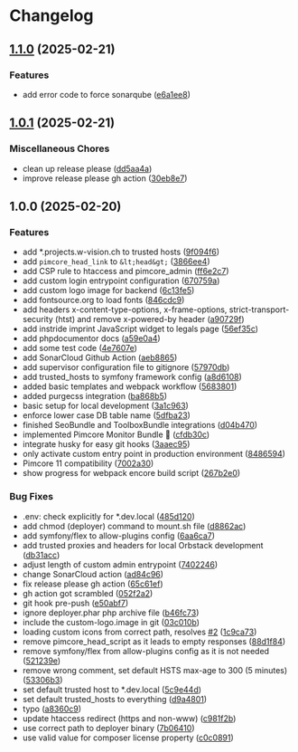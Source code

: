 # Changelog

## [1.1.0](https://github.com/dvonrohr/pimcore-skeleton/compare/v1.0.1...v1.1.0) (2025-02-21)


### Features

* add error code to force sonarqube ([e6a1ee8](https://github.com/dvonrohr/pimcore-skeleton/commit/e6a1ee8cf5cacb128b63a7df1eeee5f784cdf305))

## [1.0.1](https://github.com/dvonrohr/pimcore-skeleton/compare/v1.0.0...v1.0.1) (2025-02-21)


### Miscellaneous Chores

* clean up release please ([dd5aa4a](https://github.com/dvonrohr/pimcore-skeleton/commit/dd5aa4ab4e0342411d576da4475d8e3c47d5f914))
* improve release please gh action ([30eb8e7](https://github.com/dvonrohr/pimcore-skeleton/commit/30eb8e77e4fb0e5dd76cdfe76428aa91dfd471fe))

## 1.0.0 (2025-02-20)


### Features

* add *.projects.w-vision.ch to trusted hosts ([9f094f6](https://github.com/dvonrohr/pimcore-skeleton/commit/9f094f658629447d35a1d5ea83315f14811b49a4))
* add `pimcore_head_link` to `&lt;head&gt;` ([3866ee4](https://github.com/dvonrohr/pimcore-skeleton/commit/3866ee4209c6847e08631df900b36891017d2205))
* add CSP rule to htaccess and pimcore_admin ([ff6e2c7](https://github.com/dvonrohr/pimcore-skeleton/commit/ff6e2c71b760ac3cb2f553213de6c9ceac42279e))
* add custom login entrypoint configuration ([670759a](https://github.com/dvonrohr/pimcore-skeleton/commit/670759a63ed04867a47edceb30ff6852991a3575))
* add custom logo image for backend ([6c13fe5](https://github.com/dvonrohr/pimcore-skeleton/commit/6c13fe5a5305c3c8072294ebafd7438a2dd425ac))
* add fontsource.org to load fonts ([846cdc9](https://github.com/dvonrohr/pimcore-skeleton/commit/846cdc9df76aacf15e2cc957834a2bec08b8479b))
* add headers x-content-type-options, x-frame-options, strict-transport-security (htst) and remove x-powered-by header ([a90729f](https://github.com/dvonrohr/pimcore-skeleton/commit/a90729fc4d0f74e2a967ea777b95e34bfa826c51))
* add instride imprint JavaScript widget to legals page ([56ef35c](https://github.com/dvonrohr/pimcore-skeleton/commit/56ef35c2fc1086fd6b4e04253325c384955eabba))
* add phpdocumentor docs ([a59e0a4](https://github.com/dvonrohr/pimcore-skeleton/commit/a59e0a49aad9f05769ed360e93eda31ddd1c583f))
* add some test code ([4e7607e](https://github.com/dvonrohr/pimcore-skeleton/commit/4e7607ed690114467e21a8b3a770e04386bc1d76))
* add SonarCloud Github Action ([aeb8865](https://github.com/dvonrohr/pimcore-skeleton/commit/aeb8865016abe408b81ffe56b1edb1532248a20c))
* add supervisor configuration file to gitignore ([57970db](https://github.com/dvonrohr/pimcore-skeleton/commit/57970db0f90b86e477a2df2f363ad2485b535552))
* add trusted_hosts to symfony framework config ([a8d6108](https://github.com/dvonrohr/pimcore-skeleton/commit/a8d61085c50d2fcc2bd8bf8e9a02a0d7ffd131e9))
* added basic templates and webpack workflow ([5683801](https://github.com/dvonrohr/pimcore-skeleton/commit/568380189e51d6e33e5d4c5214542507657184db))
* added purgecss integration ([ba868b5](https://github.com/dvonrohr/pimcore-skeleton/commit/ba868b52f5d85a221e12b0d53038d733d438d1a4))
* basic setup for local development ([3a1c963](https://github.com/dvonrohr/pimcore-skeleton/commit/3a1c963e27b99eed3ea4d282dc5b0a28d2472f70))
* enforce lower case DB table name ([5dfba23](https://github.com/dvonrohr/pimcore-skeleton/commit/5dfba23c334f8b4cb6441a4fa5f19786e08f53cf))
* finished SeoBundle and ToolboxBundle integrations ([d04b470](https://github.com/dvonrohr/pimcore-skeleton/commit/d04b470de86f2a65e73fcf3f55b1027cfe71870d))
* implemented Pimcore Monitor Bundle 📡 ([cfdb30c](https://github.com/dvonrohr/pimcore-skeleton/commit/cfdb30c1bb90cd6a6f957810a13559651d3f7cb9))
* integrate husky for easy git hooks ([3aaec95](https://github.com/dvonrohr/pimcore-skeleton/commit/3aaec95e926ba385019001432aabbfe9b090f76d))
* only activate custom entry point in production environment ([8486594](https://github.com/dvonrohr/pimcore-skeleton/commit/8486594a6fbd0f6ccff43bd09bd1d32971a96bd7))
* Pimcore 11 compatibility ([7002a30](https://github.com/dvonrohr/pimcore-skeleton/commit/7002a309a3294c476685f701280dd81d06908833))
* show progress for webpack encore build script ([267b2e0](https://github.com/dvonrohr/pimcore-skeleton/commit/267b2e064af95ad805e3993eb47479cc229f59ce))


### Bug Fixes

* .env: check explicitly for *.dev.local ([485d120](https://github.com/dvonrohr/pimcore-skeleton/commit/485d120731b1f85a626426c3966c00a01259a566))
* add chmod (deployer) command to mount.sh file ([d8862ac](https://github.com/dvonrohr/pimcore-skeleton/commit/d8862ac19cfdbc2d1d267c25491bd9e2d6371aa4))
* add symfony/flex to allow-plugins config ([6aa6ca7](https://github.com/dvonrohr/pimcore-skeleton/commit/6aa6ca7acfbb8734cfd889c5a2cb311d50cfee6c))
* add trusted proxies and headers for local Orbstack development ([db31acc](https://github.com/dvonrohr/pimcore-skeleton/commit/db31acc0ee5c08f82b316bb0968a9b8458c8d447))
* adjust length of custom admin entrypoint ([7402246](https://github.com/dvonrohr/pimcore-skeleton/commit/7402246cc48f393a611133579d4652def41bdbd2))
* change SonarCloud action ([ad84c96](https://github.com/dvonrohr/pimcore-skeleton/commit/ad84c969cd7830e8ce53c505147c1c18bfb3e7cf))
* fix release please gh action ([65c61ef](https://github.com/dvonrohr/pimcore-skeleton/commit/65c61efedf387effb7d3de96a00dccec5a3c6e3c))
* gh action got scrambled ([052f2a2](https://github.com/dvonrohr/pimcore-skeleton/commit/052f2a2c81f8b736d108cfc51f5248af5d1968d6))
* git hook pre-push ([e50abf7](https://github.com/dvonrohr/pimcore-skeleton/commit/e50abf7e3d8a073ecc38b7baf6fbc05f35dee3d2))
* ignore deployer.phar php archive file ([b46fc73](https://github.com/dvonrohr/pimcore-skeleton/commit/b46fc734cb7c3d2d5cdab7316571bd7df9fad6f5))
* include the custom-logo.image in git ([03c010b](https://github.com/dvonrohr/pimcore-skeleton/commit/03c010b55b6c855177ea847a49881bfccab16e18))
* loading custom icons from correct path, resolves [#2](https://github.com/dvonrohr/pimcore-skeleton/issues/2) ([1c9ca73](https://github.com/dvonrohr/pimcore-skeleton/commit/1c9ca7303c5bc235764422ff921465c7dd33f46e))
* remove pimcore_head_script as it leads to empty responses ([88d1f84](https://github.com/dvonrohr/pimcore-skeleton/commit/88d1f84a0ed4ece8b35da16c0a6130d40884121e))
* remove symfony/flex from allow-plugins config as it is not needed ([521239e](https://github.com/dvonrohr/pimcore-skeleton/commit/521239e4ca1706dbd7894df0957180a1cecd0003))
* remove wrong comment, set default HSTS max-age to 300 (5 minutes) ([53306b3](https://github.com/dvonrohr/pimcore-skeleton/commit/53306b3f116cbbf8ba1d19bc4609f99414b57a83))
* set default trusted host to *.dev.local ([5c9e44d](https://github.com/dvonrohr/pimcore-skeleton/commit/5c9e44d8c9aa53f5fbb5038760546dbedcf9fa98))
* set default trusted_hosts to everything ([d9a4801](https://github.com/dvonrohr/pimcore-skeleton/commit/d9a4801a4ae8faadede4b75692c462697b70d859))
* typo ([a8360c9](https://github.com/dvonrohr/pimcore-skeleton/commit/a8360c9411b12295adec22d7b4af59818f6c9b69))
* update htaccess redirect (https and non-www) ([c981f2b](https://github.com/dvonrohr/pimcore-skeleton/commit/c981f2b2cf8b362c2168d4d1be3ec1f4d66510af))
* use correct path to deployer binary ([7b06410](https://github.com/dvonrohr/pimcore-skeleton/commit/7b0641074f0c4e68ea8b937c4319548ae36cc563))
* use valid value for composer license property ([c0c0891](https://github.com/dvonrohr/pimcore-skeleton/commit/c0c0891563b9d174f654bc7b65b95978d8256d1e))
